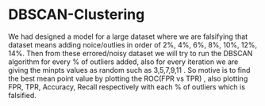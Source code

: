 # DBSCAN-Clustering
We had designed a model for a large dataset where we are falsifying that dataset means adding noice/outlies in order of 2%, 4%, 6%, 8%, 10%, 12%, 14%. Then from these errored/noisy dataset we will try to run the DBSCAN algorithm for every % of outliers added, also for every iteration we are giving the minpts values as random such as 3,5,7,9,11 . So motive is to find the best mean point value by plotting the ROC(FPR vs TPR) , also plotting FPR, TPR, Accuracy, Recall respectively with each % of outliers which is falsified. 
